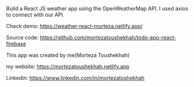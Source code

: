 Build a React JS weather app using the OpenWeatherMap API. I used axios to connect with our API.

Check demo: https://weather-react-morteza.netlify.app/

Source code: https://github.com/mortezatoushekhah/todo-app-react-firebase

This app was created by me(Morteza Toushekhah)

my website: https://mortezatoushekhah.netlify.app

Linkedin: https://www.linkedin.com/in/mortezatoshekhah
